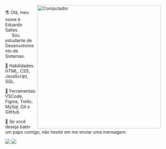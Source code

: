 <img src="https://raw.githubusercontent.com/MicaelliMedeiros/micaellimedeiros/master/image/computer-illustration.png" min-width="400px" max-width="400px" width="400px" align="right" alt="Computador">

<p align="left"> 
 🌎 Olá, meu nome é Eduardo Salles.<br>&emsp;&ensp;<a href="https://icons8.com/icon/NBD5KfCPd6bV/class"></a>Sou estudante de Desenvolvimento de Sistemas.
</p>

<p align="left"> 
 🦄 Habilidades: HTML, CSS, JavaScript, SQL.
</p>

<p align="left"> 
 💼 Ferramentas: VSCode, Figma, Trello, MySql, Git e GitHub.
</p>

<p align="left">
 💌 Se você deseja bater um papo comigo, não hesite em me enviar uma mensagem.
</p>
  
<p align="left">
 <a href="#" alt="Gmail">
 <img src="https://img.shields.io/badge/-Gmail-FF0000?style=flat-         square&labelColor=FF0000&logo=gmail&logoColor=white&link=https://https://mail.google.com/mail/u/0/"/></a>

<a href="https://www.linkedin.com/in/eduardo-salles-277a9771/" alt="Linkedin">
    <img src="https://img.shields.io/badge/LinkedIn-0077B5?style=for-the-badge&logo=linkedin&logoColor=white&link=https://www.linkedin.com/in/eduardo-salles-277a9771/"/></a>
</p> 
